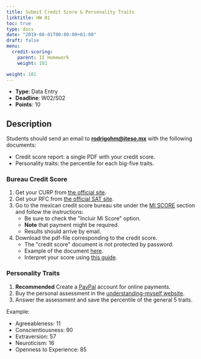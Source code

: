 ```yaml
---
title: Submit Credit Score & Personality Traits 
linktitle: HW 01
toc: true
type: docs
date: "2019-08-01T00:00:00+01:00"
draft: false
menu:
  credit-scoring:
    parent: II Homework
    weight: 101

weight: 101
---
```


* **Type**: Data Entry
* **Deadline**: W02/S02
* **Points**: 10

## Description

Students should send an email to **rodrigohm@iteso.mx** with the following documents:

* Credit score report: a single PDF with your credit score. 
* Personality traits: the percentile for each big-five traits. 


### Bureau Credit Score

1. Get your CURP from [the official site](https://www.gob.mx/curp/). 
1. Get your RFC from [the official SAT site](https://www.sat.gob.mx/tramites/operacion/28753/obten-tu-rfc-con-la-clave-unica-de-registro-de-poblacion-(curp)).
1. Go to the mexican credit score bureau site under the [MI SCORE](https://wbc1.burodecredito.com.mx:543/RceOnline/autorizacion.faces) section and follow the instructions: 
    * Be sure to check the "Incluir Mi Score" option. 
    * **Note** that payment might be required. 
    * Results should arrive by email. 
1. Download the pdf-file corresponding to the credit score.
    * The "credit score" document is not protected by password. 
    * Example of the document [here](https://drive.google.com/file/d/1Bsxmun17k2yTy4hGle0l6R5NLHjlU75f/view?usp=sharing).
    * Interpret your score using [this guide](https://drive.google.com/file/d/1C7xepoeqLIk7I_cE91CB9AKA09cB_IIt/view?usp=sharing).


### Personality Traits

1. **Recommended** Create a [PayPal](https://www.paypal.com/mx/webapps/mpp/account-selection) account for online payments.
1. Buy the personal assessment in the [understanding-myself website](https://www.understandmyself.com/personality-assessment).
1. Answer the assessment and save the percentile of the general 5 traits.  

Example: 

* Agreeableness: 11
* Conscientiousness: 90
* Extraversion: 57
* Neuroticism: 16
* Openness to Experience: 85

